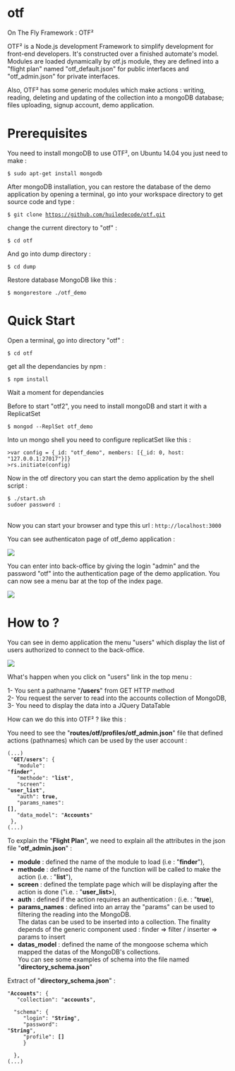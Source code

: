 # otf
On The Fly Framework : OTF²

OTF² is a Node.js development Framework to simplify development for front-end developers.  It's constructed over a finished automate's model. Modules are loaded dynamically by otf.js module, they are defined into a "flight plan" named "otf_default.json" for public interfaces and "otf_admin.json" for private interfaces.

Also, OTF² has some generic modules which make actions :  writing, reading, deleting and updating of the  collection into a mongoDB database; files uploading, signup account, demo application.

# Prerequisites

You need to install mongoDB to use OTF², on Ubuntu 14.04 you just need to make :

<code>$ sudo apt-get install mongodb</code>

After mongoDB installation, you can restore the database of the demo application by opening a terminal, go into your workspace directory to get source code and type :

<code>$ git clone https://github.com/huiledecode/otf.git</code>

change the current directory to "otf" :

<code>$ cd otf</code>

And go into dump directory :

<code>$ cd dump</code><br />

Restore database MongoDB like this :

<code>$ mongorestore ./otf_demo</code>

# Quick Start

Open a terminal, go into directory "otf" :

<code>$ cd otf</code>

get all the dependancies by npm :

<code>$ npm install</code>

Wait a moment for dependancies

Before to start "otf2", you need to install mongoDB and start it with a ReplicatSet

<code>$ mongod --ReplSet otf_demo</code>

Into un mongo shell you need to configure replicatSet like this :

<code>>var config = {_id: "otf_demo", members: [{_id: 0, host: "127.0.0.1:27017"}]}</code><br/>
<code>>rs.initiate(config)</code>

Now in the otf directory you can start the demo application by the shell script :

<code>$ ./start.sh</code><br/>
<code>sudoer password : </code><br/>

Now you can start your browser and type this url : 
<code>http://localhost:3000</code>

You can see authenticaton page of otf_demo application :

<img src="http://www.huile-de-code.fr/otf/img/capture_2015-02-2_login_OTF.png" />

You can enter into back-office by giving the login "admin" and the password "otf" into the authentication page of the demo application. You can now see a menu bar at the top of the index page.

<img src="http://www.huile-de-code.fr/otf/img/capture_2015-02-22_index_OTF.png" />

# How to ?

You can see in demo application the menu "users" which display the list of users authorized to
connect to the back-office. 

<img src="http://www.huile-de-code.fr/otf/img/capture_2015-02-23_users_OTF.png" />

What's happen when you click on "users" link in the top menu :

1- You sent a pathname "<b>/users</b>" from GET HTTP method<br/>
2- You request the server to read into the accounts collection of MongoDB,<br/>
3- You need to display the data into a JQuery DataTable<br/>

How can we do this into OTF² ? like this :

You need to see the "<b>routes/otf/profiles/otf_admin.json</b>" file that defined actions (pathnames) which can be used by the user account :
<code><pre>(...)<br/>
   "<b>GET/users</b>": {<br/>
    &nbsp;&nbsp;"module": "<b>finder</b>",<br/>
    &nbsp;&nbsp;"methode": "<b>list</b>",<br/>
    &nbsp;&nbsp;"screen": "<b>user_list</b>",<br/>
    &nbsp;&nbsp;"auth": <b>true</b>,<br/>
    &nbsp;&nbsp;"params_names": <b>[]</b>,<br/>
    &nbsp;&nbsp;"data_model": "<b>Accounts</b>"<br/>
   },<br/>(...)
</pre></code>          

To explain the "<b>Flight Plan</b>", we need to explain all the attributes in the json file "<b>otf_admin.json</b>" :
<ul>
    <li> <b>module</b> : defined the name of the module to load (i.e : "<b>finder</b>"),</li>
    <li> <b>methode</b> : defined the name of the function will be called to make the action (i.e. : "<b>list</b>"),</li>
    <li> <b>screen</b> : defined the template page which will be displaying after the action is done ("i.e. : "<b>user_list></b>),</li>
    <li> <b>auth</b> : defined if the action requires an authentication : (i.e. : "<b>true</b>),</li>
    <li> <b>params_names</b> : defined into an array the "params" can be used to filtering the reading into the MongoDB. <br>The datas can be used to be inserted into a collection. The finality depends of the generic component used : finder => filter / inserter => params to insert</li>
    <li> <b>datas_model</b> : defined the name of the mongoose schema which mapped the datas of the MongoDB's collections. <br> You can see some examples of schema into the file named "<b>directory_schema.json</b>"   
</ul>

Extract of "<b>directory_schema.json</b>" :
<code><pre>
"<b>Accounts</b>": {<br/>
 &nbsp;&nbsp;"collection": "<b>accounts</b>",<br/>
 &nbsp;&nbsp;"schema": {<br/>
 &nbsp;&nbsp;&nbsp;&nbsp;"login": "<b>String</b>",<br/>
 &nbsp;&nbsp;&nbsp;&nbsp;"password": "<b>String</b>",<br/>
 &nbsp;&nbsp;&nbsp;&nbsp;"profile": <b>[]</b><br/>
 &nbsp;&nbsp;&nbsp;&nbsp;}<br/>
 &nbsp;&nbsp;},<br/>(...)
</pre></code>


